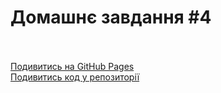 # Домашнє завдання #4<br><br>


[Подивитись на GitHub Pages](https://attygoit.github.io/goit-markup-hw-04/)<br>
[Подивитись код у репозиторії](https://github.com/attygoit/goit-markup-hw-04)
